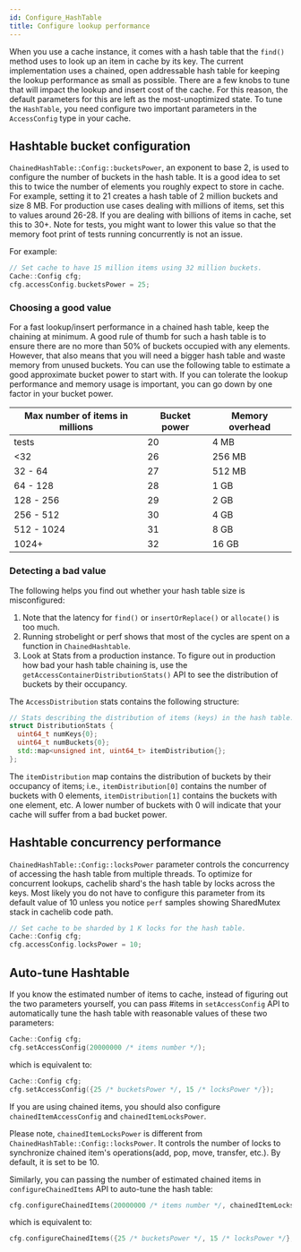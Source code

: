 ```yaml
---
id: Configure_HashTable
title: Configure lookup performance
---
```


When you use a cache instance, it comes with a hash table that the `find()` method uses to look up an item in cache by its key. The current implementation uses a chained, open addressable hash table for keeping the lookup performance as small as possible. There are a few knobs to tune that will impact the lookup and insert cost of the cache. For this reason, the default parameters for this are left as the most-unoptimized state. To tune the `HashTable`, you need configure two important parameters in the `AccessConfig` type in your cache.

## Hashtable bucket configuration

`ChainedHashTable::Config::bucketsPower`, an exponent to base 2, is used to configure the number of buckets in the hash table. It is a good idea to set this to twice the number of elements you roughly expect to store in cache. For example, setting it to 21 creates a hash table of 2 million buckets and size 8 MB. For production use cases dealing with millions of items, set this to values around 26-28. If you are dealing with billions of items in cache, set this to 30+. Note for tests, you might want to lower this value so that the memory foot print of tests running concurrently is not an issue.

For example:


```cpp
// Set cache to have 15 million items using 32 million buckets.
Cache::Config cfg;
cfg.accessConfig.bucketsPower = 25;
```


### Choosing a good value

For a fast lookup/insert performance in a chained hash table, keep the chaining at minimum. A good rule of thumb for such a hash table is to ensure there are no more than 50% of buckets occupied with any elements. However, that also means that you will need a bigger hash table and waste memory from unused buckets. You can use the following table to estimate a good approximate bucket power to start with. If you can tolerate the lookup performance and memory usage is important, you can go down by one factor in your bucket power.


|Max number of items in millions |Bucket power |Memory overhead    |
|--------------------------------|-------------|-------------------|
|tests                           | 20          | 4 MB              |
|<32                             | 26          | 256 MB            |
|32 - 64                         | 27          | 512 MB            |
|64 - 128                        | 28          | 1 GB              |
|128 - 256                       | 29          | 2 GB              |
|256 - 512                       | 30          | 4 GB              |
|512 - 1024                      | 31          | 8 GB              |
|1024+                           | 32          | 16 GB             |


### Detecting a bad value

The following helps you find out whether your hash table size is misconfigured:

1. Note that the latency for `find()` or `insertOrReplace()` or `allocate()` is too much.
2. Running strobelight or perf shows that most of the cycles are spent on a function in `ChainedHashtable`.
3. Look at Stats from a production instance. To figure out in production how bad your hash table chaining is, use the `getAccessContainerDistributionStats()` API to see the distribution of buckets by their occupancy.

The `AccessDistribution` stats contains the following structure:


```cpp
// Stats describing the distribution of items (keys) in the hash table.
struct DistributionStats {
  uint64_t numKeys{0};
  uint64_t numBuckets{0};
  std::map<unsigned int, uint64_t> itemDistribution{};
};
```


The `itemDistribution` map contains the distribution of buckets by their occupancy of items; i.e., `itemDistribution[0]` contains the number of buckets with 0 elements, `itemDistribution[1]` contains the buckets with one element, etc. A lower number of buckets with 0 will indicate that your cache will suffer from a bad bucket power.

## Hashtable concurrency performance

`ChainedHashTable::Config::locksPower` parameter controls the concurrency of accessing the hash table from multiple threads. To optimize for concurrent lookups, cachelib shard's the hash table by locks across the keys. Most likely you do not have to configure this parameter from its default value of 10 unless you notice `perf` samples showing SharedMutex stack in cachelib code path.


```cpp
// Set cache to be sharded by 1 K locks for the hash table.
Cache::Config cfg;
cfg.accessConfig.locksPower = 10;
```

## Auto-tune Hashtable
If you know the estimated number of items to cache, instead of figuring out the two parameters yourself, you can pass #items in `setAccessConfig` API to automatically tune the hash table with reasonable values of these two parameters:
```cpp
Cache::Config cfg;
cfg.setAccessConfig(20000000 /* items number */);
```
which is equivalent to:
```cpp
Cache::Config cfg;
cfg.setAccessConfig({25 /* bucketsPower */, 15 /* locksPower */});
```

If you are using chained items, you should also configure `chainedItemAccessConfig` and `chainedItemLocksPower`.

Please note, `chainedItemLocksPower` is different from `ChainedHashTable::Config::locksPower`. It controls the number of locks to synchronize chained item's operations(add, pop, move, transfer, etc.). By default, it is set to be 10.

Similarly, you can passing the number of estimated chained items in `configureChainedItems` API to auto-tune the hash table:
```cpp
cfg.configureChainedItems(20000000 /* items number */, chainedItemLocksPower);
```
which is equivalent to:
```cpp
cfg.configureChainedItems({25 /* bucketsPower */, 15 /* locksPower */}, chainedItemLocksPower);
```
